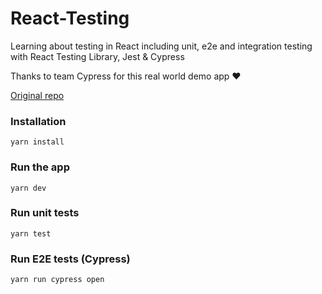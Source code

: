 # React-Testing
Learning about testing in React including unit, e2e and integration testing with React Testing Library, Jest &amp; Cypress

Thanks to team Cypress for this real world demo app ❤️

<a href="https://github.com/cypress-io/cypress-realworld-app">Original repo</a>

### Installation

```shell
yarn install
```

### Run the app

```shell
yarn dev
```

### Run unit tests

```shell
yarn test
```

### Run E2E tests (Cypress)

```shell
yarn run cypress open
```
